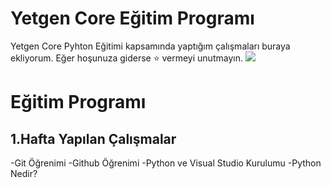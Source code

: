 # Yetgen Core Eğitim Programı
Yetgen Core Pyhton Eğitimi kapsamında yaptığım çalışmaları buraya ekliyorum. Eğer hoşunuza giderse ⭐️ vermeyi unutmayın.
<img src="https://www.google.com/url?sa=i&url=https%3A%2F%2Flinktr.ee%2FYetGen&psig=AOvVaw2vyNLDtNtKnpfhc_DSR4ig&ust=1680869175795000&source=images&cd=vfe&ved=0CBAQjRxqFwoTCOin7uKblf4CFQAAAAAdAAAAABAI">
# Eğitim Programı
## 1.Hafta Yapılan Çalışmalar
-Git Öğrenimi
-Github Öğrenimi
-Python ve Visual Studio Kurulumu
-Python Nedir?